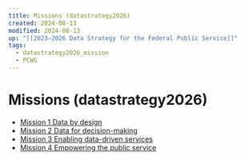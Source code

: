 ```yaml
---
title: Missions (datastrategy2026)
created: 2024-08-13
modified: 2024-08-13
up: "[[2023–2026 Data Strategy for the Federal Public Service]]"
tags:
  - datastrategy2026_mission
  - PCWG
---
```

# Missions (datastrategy2026)
- [Mission 1 Data by design](./Mission%201%20Data%20by%20design.md)
- [Mission 2 Data for decision-making](./Mission%202%20Data%20for%20decision-making.md)
- [Mission 3 Enabling data-driven services](./Mission%203%20Enabling%20data-driven%20services.md)
- [Mission 4 Empowering the public service](./Mission%204%20Empowering%20the%20public%20service.md)
